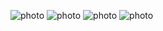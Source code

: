 ![photo]("https://github.com/stopraining/LearningNote/blob/master/pic/S__19324943.jpg")
![photo]("https://github.com/stopraining/LearningNote/blob/master/pic/S__19324945.jpg")
![photo]("https://github.com/stopraining/LearningNote/blob/master/pic/S__19324946.jpg")
![photo]("https://github.com/stopraining/LearningNote/blob/master/pic/S__19324947.jpg")
